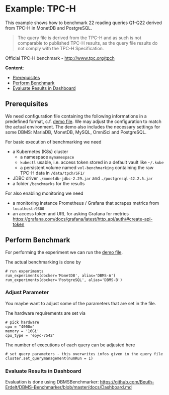 # Example: TPC-H

This example shows how to benchmark 22 reading queries Q1-Q22 derived from TPC-H in MonetDB and PostgreSQL.

> The query file is derived from the TPC-H and as such is not comparable to published TPC-H results, as the query file results do not comply with the TPC-H Specification.

Official TPC-H benchmark - http://www.tpc.org/tpch

**Content**:
* [Prerequisites](#prerequisites)
* [Perform Benchmark](#perform-benchmark)
* [Evaluate Results in Dashboard](#evaluate-results-in-dashboard)

## Prerequisites

We need configuration file containing the following informations in a predefined format, c.f. [demo file](../k8s-cluster.config).
We may adjust the configuration to match the actual environment.
The demo also includes the necessary settings for some DBMS: MariaDB, MonetDB, MySQL, OmniSci and PostgreSQL.

For basic execution of benchmarking we need
* a Kubernetes (K8s) cluster
  * a namespace `mynamespace`
  * `kubectl` usable, i.e. access token stored in a default vault like `~/.kube`
  * a persistent volume named `vol-benchmarking` containing the raw TPC-H data in `/data/tpch/SF1/`
* JDBC driver `./monetdb-jdbc-2.29.jar` and `./postgresql-42.2.5.jar`
* a folder `/benchmarks` for the results


For also enabling monitoring we need
* a monitoring instance Prometheus / Grafana that scrapes metrics from `localhost:9300`
* an access token and URL for asking Grafana for metrics  
  https://grafana.com/docs/grafana/latest/http_api/auth/#create-api-token


## Perform Benchmark

For performing the experiment we can run the [demo file](../demo-tpch-k8s.py).

The actual benchmarking is done by
```
# run experiments
run_experiments(docker='MonetDB', alias='DBMS-A')
run_experiments(docker='PostgreSQL', alias='DBMS-B')
```

### Adjust Parameter

You maybe want to adjust some of the parameters that are set in the file.

The hardware requirements are set via
```
# pick hardware
cpu = "4000m"
memory = '16Gi'
cpu_type = 'epyc-7542'
```

The number of executions of each query can be adjusted here
```
# set query parameters - this overwrites infos given in the query file
cluster.set_querymanagement(numRun = 1)
```

### Evaluate Results in Dashboard

Evaluation is done using DBMSBenchmarker: https://github.com/Beuth-Erdelt/DBMS-Benchmarker/blob/master/docs/Dashboard.md

